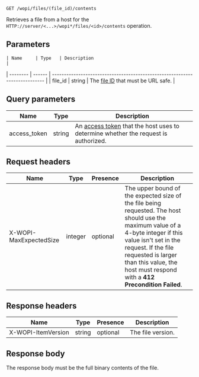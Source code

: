 `GET /wopi/files/(file_id)/contents`

Retrieves a file from a host for the `HTTP://server/<...>/wopi*/files/<id>/contents` operation.

## Parameters

	| Name     | Type   | Description                                                                 |
| -------- | ------ | --------------------------------------------------------------------------- |
| file\_id | string | The [file ID](../key-concepts.md#file-id) that must be URL safe. |

## Query parameters

| Name          | Type   | Description                                                                                                                      |
| ------------- | ------ | -------------------------------------------------------------------------------------------------------------------------------- |
| access\_token | string | An [access token](../key-concepts.md#access-token) that the host uses to determine whether the request is authorized. |

## Request headers

| Name                   | Type    | Presence | Description                                                                                                                                                                                                                                                                    |
| ---------------------- | ------- | -------- | ------------------------------------------------------------------------------------------------------------------------------------------------------------------------------------------------------------------------------------------------------------------------------ |
| X-WOPI-MaxExpectedSize | integer | optional | The upper bound of the expected size of the file being requested. The host should use the maximum value of a 4-byte integer if this value isn't set in the request. If the file requested is larger than this value, the host must respond with a **412 Precondition Failed**. |

## Response headers

| Name               | Type   | Presence | Description       |
| ------------------ | ------ | -------- | ----------------- |
| X-WOPI-ItemVersion | string | optional | The file version. |

## Response body

The response body must be the full binary contents of the file.
